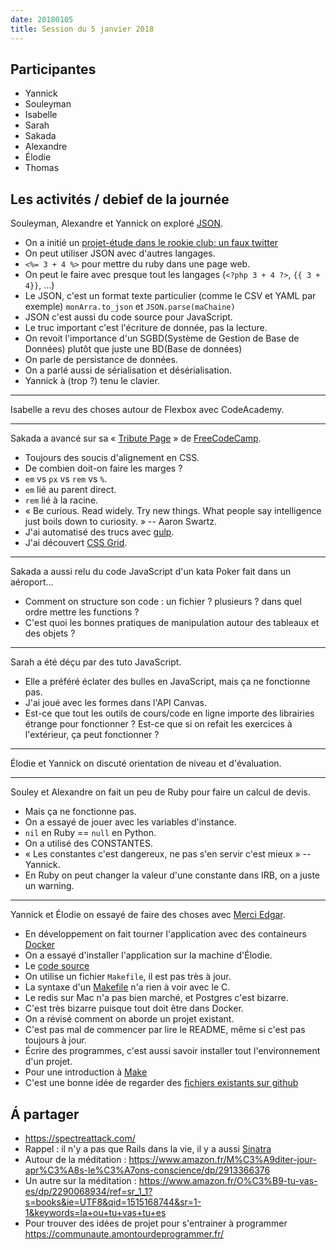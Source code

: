 ```yaml
---
date: 20180105
title: Session du 5 janvier 2018
---
```


## Participantes

- Yannick
- Souleyman
- Isabelle
- Sarah
- Sakada
- Alexandre
- Élodie
- Thomas

## Les activités / debief de la journée

Souleyman, Alexandre et Yannick on exploré [JSON](http://json.org/).

- On a initié un [projet-étude dans le rookie club: un faux twitter](https://github.com/Rookie-Club/fauxMessages)
- On peut utiliser JSON avec d'autres langages.
- `<%= 3 + 4 %>` pour mettre du ruby dans une page web.
- On peut le faire avec presque tout les langages (`<?php 3 + 4 ?>`, `{{ 3 + 4}}`, ...)
- Le JSON, c'est un format texte particulier (comme le CSV et YAML par exemple)
`monArra.to_json` et `JSON.parse(maChaine)`
- JSON c'est aussi du code source pour JavaScript.
- Le truc important c'est l'écriture de donnée, pas la lecture.
- On revoit l'importance d'un SGBD(Système de Gestion de Base de Données) plutôt que juste une BD(Base de données)
- On parle de persistance de données.
- On a parlé aussi de sérialisation et désérialisation.
- Yannick à (trop ?) tenu le clavier.

---
Isabelle a revu des choses autour de Flexbox avec CodeAcademy.

---
Sakada a avancé sur sa « [Tribute Page](https://codepen.io/Sakada/pen/YEzxRy) » de [FreeCodeCamp](http://freecodecamp.org/).

- Toujours des soucis d'alignement en CSS.
- De combien doit-on faire les marges ?
- `em` vs `px` vs `rem` vs `%`.
- `em` lié au parent direct.
- `rem` lié à la racine.
- « Be curious. Read widely. Try new things. What people say intelligence just boils down to curiosity. » -- Aaron Swartz.
- J'ai automatisé des trucs avec [gulp](https://gulpjs.com/).
- J'ai découvert [CSS Grid](https://developer.mozilla.org/fr/docs/Web/CSS/CSS_Grid_Layout).

---
Sakada a aussi relu du code JavaScript d'un kata Poker fait dans un aéroport...

- Comment on structure son code : un fichier ? plusieurs ? dans quel ordre mettre les functions ?
- C'est quoi les bonnes pratiques de manipulation autour des tableaux et des objets ?

---
Sarah a été déçu par des tuto JavaScript.

- Elle a préféré éclater des bulles en JavaScript, mais ça ne fonctionne pas.
- J'ai joué avec les formes dans l'API Canvas.
- Est-ce que tout les outils de cours/code en ligne importe des librairies étrange pour fonctionner ? Est-ce que si on refait les exercices à l'extérieur, ça peut fonctionner ?

---
Élodie et Yannick on discuté orientation de niveau et d'évaluation.

---
Souley et Alexandre on fait un peu de Ruby pour faire un calcul de devis.

- Mais ça ne fonctionne pas.
- On a essayé de jouer avec les variables d'instance.
- `nil` en Ruby == `null` en Python.
- On a utilisé des CONSTANTES.
- « Les constantes c'est dangereux, ne pas s'en servir c'est mieux » -- Yannick.
- En Ruby on peut changer la valeur d'une constante dans IRB, on a juste un warning.

---
Yannick et Élodie on essayé de faire des choses avec [Merci Edgar](http://www.merciedgar.com/).

- En développement on fait tourner l'application avec des containeurs [Docker](http://docker.com/)
- On a essayé d'installer l'application sur la machine d'Élodie.
- Le [code source](https://framagit.org/merciedgar/merci-edgar)
- On utilise un fichier `Makefile`, il est pas très à jour.
- La syntaxe d'un [Makefile](https://fr.wikipedia.org/wiki/Make) n'a rien à voir avec le C.
- Le redis sur Mac n'a pas bien marché, et Postgres c'est bizarre.
- C'est très bizarre puisque tout doit être dans Docker.
- On a révisé comment on aborde un projet existant.
- C'est pas mal de commencer par lire le README, même si c'est pas toujours à jour.
- Écrire des programmes, c'est aussi savoir installer tout l'environnement d'un projet.
- Pour une introduction à [Make](https://www.gnu.org/software/make/manual/make.html)
- C'est une bonne idée de regarder des [fichiers existants sur github](https://github.com/search?utf8=%E2%9C%93&q=Makefile&type=)


## Á partager

- https://spectreattack.com/
- Rappel : il n'y a pas que Rails dans la vie, il y a aussi [Sinatra](http://sinatrarb.com/)
- Autour de la méditation : https://www.amazon.fr/M%C3%A9diter-jour-apr%C3%A8s-le%C3%A7ons-conscience/dp/2913366376
- Un autre sur la méditation : https://www.amazon.fr/O%C3%B9-tu-vas-es/dp/2290068934/ref=sr_1_1?s=books&ie=UTF8&qid=1515168744&sr=1-1&keywords=la+ou+tu+vas+tu+es
- Pour trouver des idées de projet pour s'entrainer à programmer https://communaute.amontourdeprogrammer.fr/


